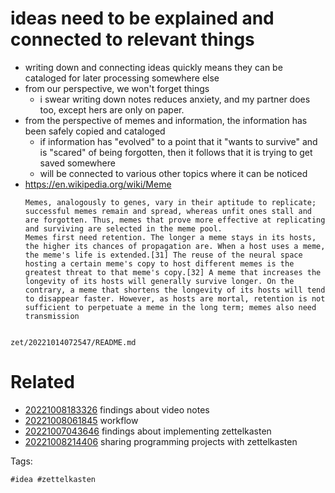# ideas need to be explained and connected to relevant things

- writing down and connecting ideas quickly means they can be cataloged for later processing somewhere else
- from our perspective, we won't forget things
    - i swear writing down notes reduces anxiety, and my partner does too, except hers are only on paper.
- from the perspective of memes and information, the information has been safely copied and cataloged
    - if information has "evolved" to a point that it "wants to survive" and is "scared" of being forgotten, then it follows that it is trying to get saved somewhere
    - will be connected to various other topics where it can be noticed
- https://en.wikipedia.org/wiki/Meme
    ```
    Memes, analogously to genes, vary in their aptitude to replicate; successful memes remain and spread, whereas unfit ones stall and are forgotten. Thus, memes that prove more effective at replicating and surviving are selected in the meme pool.
    Memes first need retention. The longer a meme stays in its hosts, the higher its chances of propagation are. When a host uses a meme, the meme's life is extended.[31] The reuse of the neural space hosting a certain meme's copy to host different memes is the greatest threat to that meme's copy.[32] A meme that increases the longevity of its hosts will generally survive longer. On the contrary, a meme that shortens the longevity of its hosts will tend to disappear faster. However, as hosts are mortal, retention is not sufficient to perpetuate a meme in the long term; memes also need transmission
    ```

```
```

` zet/20221014072547/README.md `

# Related

- [20221008183326](/zet/20221008183326/README.md) findings about video notes
- [20221008061845](/zet/20221008061845/README.md) workflow
- [20221007043646](/zet/20221007043646/README.md) findings about implementing zettelkasten
- [20221008214406](/zet/20221008214406/README.md) sharing programming projects with zettelkasten

Tags:

    #idea #zettelkasten
